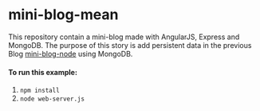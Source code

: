 mini-blog-mean
==================

This repository contain a mini-blog made with AngularJS, Express and MongoDB. The purpose of this story is add persistent data in the previous Blog [mini-blog-node](https://github.com/makingsensetraining/mini-blog-node) using MongoDB.

#### To run this example: 
1. `npm install`
2. `node web-server.js`


